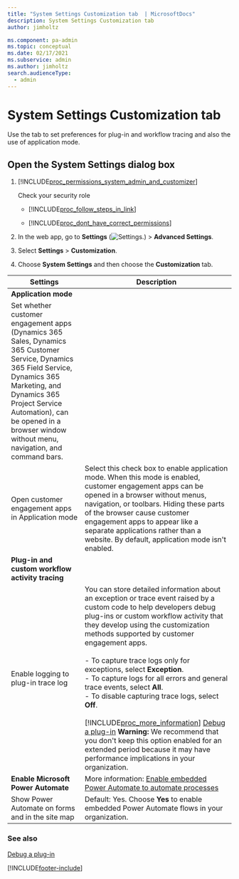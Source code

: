 ```yaml
---
title: "System Settings Customization tab  | MicrosoftDocs"
description: System Settings Customization tab 
author: jimholtz

ms.component: pa-admin
ms.topic: conceptual
ms.date: 02/17/2021
ms.subservice: admin
ms.author: jimholtz
search.audienceType: 
  - admin
---
```

# System Settings Customization tab 

Use the tab to set preferences for plug-in and workflow tracing and also the use of application mode.

<!-- legacy procedure -->
  
## Open the System Settings dialog box 
  
1. [!INCLUDE[proc_permissions_system_admin_and_customizer](../includes/proc-permissions-system-admin-and-customizer.md)]  
  
    Check your security role  
  
   - [!INCLUDE[proc_follow_steps_in_link](../includes/proc-follow-steps-in-link.md)]  
  
   - [!INCLUDE[proc_dont_have_correct_permissions](../includes/proc-dont-have-correct-permissions.md)]  
  
2. In the web app, go to **Settings** (![Settings.](media/settings-gear-icon.png "Settings")) > **Advanced Settings**.

3. Select **Settings** > **Customization**.

4. Choose **System Settings** and then choose the **Customization** tab.  
  
|                                                                       Settings                                                                        |                                                                                                                                                                                                                                                                                                                                                                                                        Description                                                                                                                                                                                                                                                                                                                                                                                                        |
|-------------------------------------------------------------------------------------------------------------------------------------------------------|---------------------------------------------------------------------------------------------------------------------------------------------------------------------------------------------------------------------------------------------------------------------------------------------------------------------------------------------------------------------------------------------------------------------------------------------------------------------------------------------------------------------------------------------------------------------------------------------------------------------------------------------------------------------------------------------------------------------------------------------------------------------------------------------------------------------------|
|                                                                 **Application mode**                                                                  |                                                                                                                                                                                                                                                                                                                                                                                                                                                                                                                                                                                                                                                                                                                                                                                                                           |
| Set whether customer engagement apps (Dynamics 365 Sales, Dynamics 365 Customer Service, Dynamics 365 Field Service, Dynamics 365 Marketing, and Dynamics 365 Project Service Automation), can be opened in a browser window without menu, navigation, and command bars. |                                                                                                                                                                                                                                                                                                                                                                                                                                                                                                                                                                                                                                                                                                                                                                                                                           |
|                                 Open customer engagement apps in Application mode                                  |                                                                                                                                                                                                 Select this check box to enable application mode. When this mode is enabled, customer engagement apps can be opened in a browser without menus, navigation, or toolbars. Hiding these parts of the browser cause customer engagement apps to appear like a separate applications rather than a website. By default, application mode isn't enabled.                                                                                                                                                                                                 |
|                                                   **Plug-in and custom workflow activity tracing**                                                    |                                                                                                                                                                                                                                                                                                                                                                                                                                                                                                                                                                                                                                                                                                                                                                                                                           |
|                                                          Enable logging to plug-in trace log                  | You can store detailed information about an exception or trace event raised by a custom code to help developers debug plug-ins or custom workflow activity that they develop using the customization methods supported by customer engagement apps.<br /><br /> -   To capture trace logs only for exceptions, select **Exception**.<br />-   To capture logs for all errors and general trace events, select **All**.<br />-   To disable capturing trace logs, select **Off**.<br /><br /> [!INCLUDE[proc_more_information](../includes/proc-more-information.md)] [Debug a plug-in](/powerapps/developer/common-data-service/debug-plug-in)  **Warning:**  We recommend that you don't keep this option enabled for an extended period because it may have performance implications in your organization. |
|                                                               **Enable Microsoft Power Automate**                                                               |                                                                                                                                                                                                                                                                                                                                                       More information: [Enable embedded Power Automate to automate processes](enable-embedded-flow-in-your-organization.md)                                                                                                                                                                                                                                                                                                                                                        |
|                                                   Show Power Automate on forms and in the site map                                                    |                                                                                                                                                                                                                                                                                                                                                                   Default: Yes. Choose **Yes** to enable embedded Power Automate flows in your organization.                                                                                                                                                                                                                                                                                                                                                                   |
  
### See also  
 [Debug a plug-in](/powerapps/developer/common-data-service/debug-plug-in)


[!INCLUDE[footer-include](../includes/footer-banner.md)]
